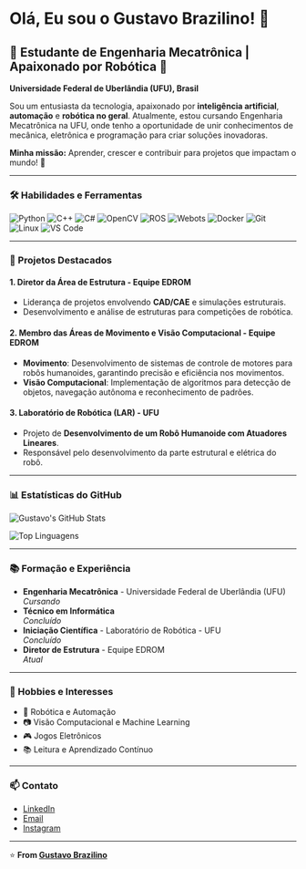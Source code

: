 # Olá, Eu sou o Gustavo Brazilino! 👋

## 🤖 Estudante de Engenharia Mecatrônica | Apaixonado por Robótica 🤖

**Universidade Federal de Uberlândia (UFU), Brasil**

Sou um entusiasta da tecnologia, apaixonado por **inteligência artificial**, **automação** e **robótica no geral**. Atualmente, estou cursando Engenharia Mecatrônica na UFU, onde tenho a oportunidade de unir conhecimentos de mecânica, eletrônica e programação para criar soluções inovadoras.

**Minha missão:** Aprender, crescer e contribuir para projetos que impactam o mundo! 🚀

---

### 🛠️ Habilidades e Ferramentas

![Python](https://img.shields.io/badge/-Python-3776AB?style=for-the-badge&logo=python&logoColor=white)
![C++](https://img.shields.io/badge/-C++-00599C?style=for-the-badge&logo=c%2B%2B&logoColor=white)
![C#](https://img.shields.io/badge/-C%23-239120?style=for-the-badge&logo=c-sharp&logoColor=white)
![OpenCV](https://img.shields.io/badge/-OpenCV-5C3EE8?style=for-the-badge&logo=opencv&logoColor=white)
![ROS](https://img.shields.io/badge/-ROS-22314E?style=for-the-badge&logo=ros&logoColor=white)
![Webots](https://img.shields.io/badge/-Webots-000000?style=for-the-badge&logo=webots&logoColor=white)
![Docker](https://img.shields.io/badge/-Docker-2496ED?style=for-the-badge&logo=docker&logoColor=white)
![Git](https://img.shields.io/badge/-Git-F05032?style=for-the-badge&logo=git&logoColor=white)
![Linux](https://img.shields.io/badge/-Linux-FCC624?style=for-the-badge&logo=linux&logoColor=black)
![VS Code](https://img.shields.io/badge/-VS%20Code-007ACC?style=for-the-badge&logo=visual-studio-code&logoColor=white)

---

### 🚀 Projetos Destacados

#### 1. **Diretor da Área de Estrutura - Equipe EDROM**
   - Liderança de projetos envolvendo **CAD/CAE** e simulações estruturais.
   - Desenvolvimento e análise de estruturas para competições de robótica.

#### 2. **Membro das Áreas de Movimento e Visão Computacional - Equipe EDROM**
   - **Movimento**: Desenvolvimento de sistemas de controle de motores para robôs humanoides, garantindo precisão e eficiência nos movimentos.
   - **Visão Computacional**: Implementação de algoritmos para detecção de objetos, navegação autônoma e reconhecimento de padrões.

#### 3. **Laboratório de Robótica (LAR) - UFU**
   - Projeto de **Desenvolvimento de um Robô Humanoide com Atuadores Lineares**.
   - Responsável pelo desenvolvimento da parte estrutural e elétrica do robô.

---

### 📊 Estatísticas do GitHub

![Gustavo's GitHub Stats](https://github-readme-stats.vercel.app/api?username=Certezas&show_icons=true&theme=radical)

![Top Linguagens](https://github-readme-stats.vercel.app/api/top-langs/?username=Certezas&layout=compact&theme=radical)

---

### 📚 Formação e Experiência

- **Engenharia Mecatrônica** - Universidade Federal de Uberlândia (UFU)  
  *Cursando*  
- **Técnico em Informática**  
  *Concluído*   
- **Iniciação Científica** - Laboratório de Robótica - UFU  
  *Concluído*
- **Diretor de Estrutura** - Equipe EDROM  
  *Atual* 

---

### 🌟 Hobbies e Interesses

- 🤖 Robótica e Automação
- 📷 Visão Computacional e Machine Learning
- 🎮 Jogos Eletrônicos
- 📚 Leitura e Aprendizado Contínuo

---

### 📫 Contato

- [LinkedIn](https://www.linkedin.com/in/gbrazilino)  
- [Email](mailto:gustavobrazilino@gmail.com)  
- [Instagram](https://www.instagram.com/g_brazilino)

---

⭐️ **From [Gustavo Brazilino](https://github.com/Certezas)**
